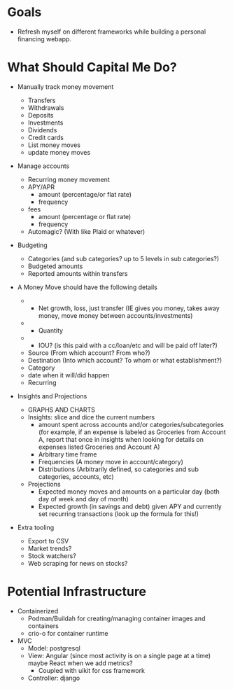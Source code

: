 # Goals 

- Refresh myself on different frameworks while building a personal financing webapp. 

# What Should Capital Me Do? 

- Manually track money movement
  - Transfers
  - Withdrawals
  - Deposits
  - Investments
  - Dividends 
  - Credit cards
  - List money moves
  - update money moves

- Manage accounts
  - Recurring money movement
  - APY/APR
    - amount (percentage/or flat rate)
    - frequency
  - fees
    - amount (percentage or flat rate)
    - frequency
  - Automagic? (With like Plaid or whatever)
    
- Budgeting
  - Categories (and sub categories? up to 5 levels in sub categories?)
  - Budgeted amounts
  - Reported amounts within transfers
  
- A Money Move should have the following details
  - * Net growth, loss, just transfer (IE gives you money, takes away money, move money between accounts/investments) 
  - * Quantity
  - * IOU? (is this paid with a cc/loan/etc and will be paid off later?)
  - Source (From which account? From who?)
  - Destination (Into which account? To whom or what establishment?)
  - Category
  - date when it will/did happen
  - Recurring

- Insights and Projections
  - GRAPHS AND CHARTS
  - Insights: slice and dice the current numbers
    - amount spent across accounts and/or categories/subcategories (for example, if an expense is labeled as Groceries from Account A, report that once in insights when looking for details on expenses listed Groceries and Account A)
    - Arbitrary time frame
    - Frequencies (A money move in account/category)
    - Distributions (Arbitrarily defined, so categories and sub categories, accounts, etc)
  - Projections
    - Expected money moves and amounts on a particular day (both day of week and day of month)
    - Expected growth (in savings and debt) given APY and currently set recurring transactions (look up the formula for this!)

- Extra tooling 
  - Export to CSV
  - Market trends? 
  - Stock watchers? 
  - Web scraping for news on stocks? 
  
# Potential Infrastructure

- Containerized
  - Podman/Buildah for creating/managing container images and containers
  - crio-o for container runtime
- MVC
  - Model: postgresql
  - View: Angular (since most activity is on a single page at a time) maybe React when we add metrics? 
    - Coupled with uikit for css framework
  - Controller: django
